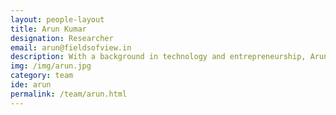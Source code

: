 ```yaml
---
layout: people-layout
title: Arun Kumar
designation: Researcher
email: arun@fieldsofview.in
description: With a background in technology and entrepreneurship, Arun is interested in emergent modes of production of science, technology and culture. His interests are in open source/science/knowledge and queer technology. In his spare time he experiments with interactive media and personal narratives.
img: /img/arun.jpg
category: team
ide: arun
permalink: /team/arun.html
---
```

